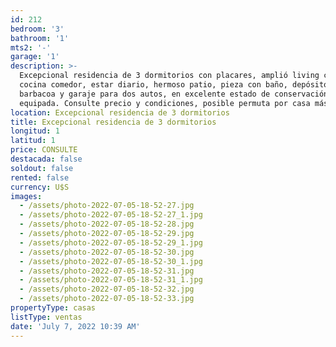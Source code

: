 ```yaml
---
id: 212
bedroom: '3'
bathroom: '1'
mts2: '-'
garage: '1'
description: >-
  Excepcional residencia de 3 dormitorios con placares, amplió living comedor,
  cocina comedor, estar diario, hermoso patio, pieza con baño, depósito,
  barbacoa y garaje para dos autos, en excelente estado de conservación y semi
  equipada. Consulte precio y condiciones, posible permuta por casa más chica.
location: Excepcional residencia de 3 dormitorios
title: Excepcional residencia de 3 dormitorios
longitud: 1
latitud: 1
price: CONSULTE
destacada: false
soldout: false
rented: false
currency: U$S
images:
  - /assets/photo-2022-07-05-18-52-27.jpg
  - /assets/photo-2022-07-05-18-52-27_1.jpg
  - /assets/photo-2022-07-05-18-52-28.jpg
  - /assets/photo-2022-07-05-18-52-29.jpg
  - /assets/photo-2022-07-05-18-52-29_1.jpg
  - /assets/photo-2022-07-05-18-52-30.jpg
  - /assets/photo-2022-07-05-18-52-30_1.jpg
  - /assets/photo-2022-07-05-18-52-31.jpg
  - /assets/photo-2022-07-05-18-52-31_1.jpg
  - /assets/photo-2022-07-05-18-52-32.jpg
  - /assets/photo-2022-07-05-18-52-33.jpg
propertyType: casas
listType: ventas
date: 'July 7, 2022 10:39 AM'
---
```


